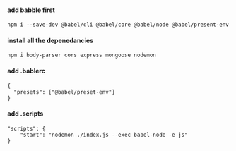 #### add babble first

```
npm i --save-dev @babel/cli @babel/core @babel/node @babel/present-env

```

#### install all the depenedancies

```
npm i body-parser cors express mongoose nodemon

```

#### add .bablerc

```
{
  "presets": ["@babel/preset-env"]
}

```

#### add .scripts

```
"scripts": {
    "start": "nodemon ./index.js --exec babel-node -e js"
}

```
